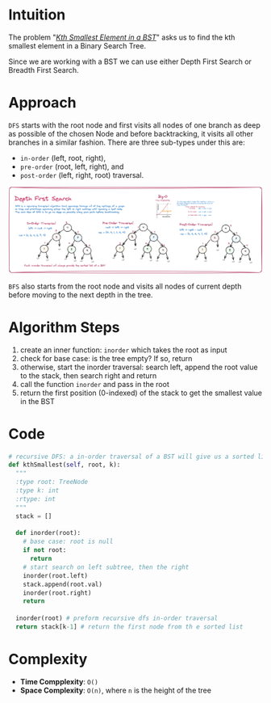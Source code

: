 # Intuition

The problem "*[Kth Smallest Element in a BST](https://leetcode.com/problems/kth-smallest-element-in-a-bst/)*" asks us to find the kth smallest element in a Binary Search Tree.

Since we are working with a BST we can use either Depth First Search or Breadth First Search.

# Approach

`DFS` starts with the root node and first visits all nodes of one branch as deep as possible of the chosen Node and before backtracking, it visits all other branches in a similar fashion. There are three sub-types under this are:

- `in-order` (left, root, right),
- `pre-order` (root, left, right), and
- `post-order` (left, right, root) traversal.

![dfs](./dfs.png)

`BFS` also starts from the root node and visits all nodes of current depth before moving to the next depth in the tree.


# Algorithm Steps

1. create an inner function: `inorder` which takes the root as input
2. check for base case: is the tree empty? If so, return
3. otherwise, start the inorder traversal: search left, append the root value to the stack, then search right and return
4. call the function `inorder` and pass in the root
5. return the first position (0-indexed) of the stack to get the smallest value in the BST

# Code

```python
# recursive DFS: a in-order traversal of a BST will give us a sorted list
def kthSmallest(self, root, k):
  """
  :type root: TreeNode
  :type k: int
  :rtype: int
  """
  stack = []

  def inorder(root):
    # base case: root is null
    if not root:
      return
    # start search on left subtree, then the right
    inorder(root.left)
    stack.append(root.val)
    inorder(root.right)
    return

  inorder(root) # preform recursive dfs in-order traversal
  return stack[k-1] # return the first node from th e sorted list
```

# Complexity

- **Time Compplexity**: `O()`
- **Space Complexity**: `O(n)`, where `n` is the height of the tree
